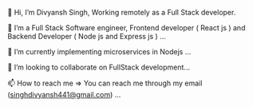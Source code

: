 👋 Hi, I’m Divyansh Singh, Working remotely as a Full Stack developer.





👀 I’m a Full Stack Software engineer,  Frontend developer ( React js ) and Backend Developer ( Node js and Express js ) ...



🌱 I’m currently implementing microservices in Nodejs ...


💞️ I’m looking to collaborate on FullStack development...



📫 How to reach me => You can reach me through my email (singhdivyansh441@gmail.com) ...




